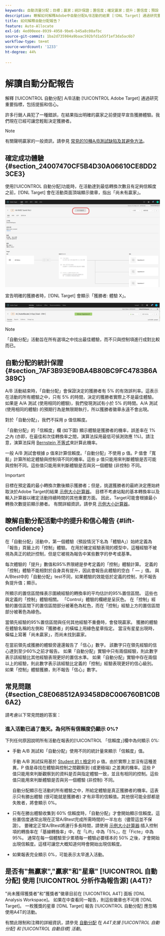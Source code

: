 ```yaml
---
keywords: 自動流量分配；目標；贏家；統計保證；置信度；確定贏家；提升；置信度；預設；預設經驗；自動分配；自動分配
description: 瞭解如何解釋Adobe中自動分配A/B活動的結果 [!DNL Target] 通過研究重要指標，包括提振和信心。
title: 如何解釋自動分配報告？
feature: Auto-Allocate
exl-id: 4ed00eee-8939-4958-9be6-b45a8c08afbc
source-git-commit: 1ba2d735984a9baac592bfd1a55f1ef3da5ac6b7
workflow-type: tm+mt
source-wordcount: '1233'
ht-degree: 44%

---
```


# 解讀自動分配報告

解釋 [!UICONTROL 自動分配] A/B活動 [!UICONTROL Adobe Target] 通過研究重要指標，包括提振和信心。

許多行銷人員犯了一種錯誤，在結果指出明確的贏家之前便提早宣告獲勝體驗。我們現在已經可讓您輕鬆決定獲勝者。

>[!NOTE]
>
>有關聲明贏家的一般資訊，請參見 [常見的10種A/B測試缺陷及其避免方法](/help/c-activities/t-test-ab/common-ab-testing-pitfalls.md)。

## 確定成功體驗 {#section_24007470CF5B4D30A06610CE8DD23CE3}

使用[!UICONTROL 自動分配]功能時，在活動達到最低轉換次數且有足夠信賴度之前，[!DNL Target] 會在活動頁面頂端顯示徽章，指出「尚未有贏家」。

![無贏家徽章](/help/c-activities/automated-traffic-allocation/assets/no-winner.png)

宣告明確的獲勝者時，[!DNL Target] 會顯示「獲勝者: 體驗 X」。

![](assets/winner.png)

>[!NOTE]
>
>「自動分配」活動旨在所有選項之中找出最佳體驗，而不只與控制項進行成對比較而已。

## 自動分配的統計保證 {#section_7AF3B93E90BA4B80BC9FC4783B6A389C}

A/B 活動結束時，「自動分配」會保證決定的獲勝者有 5% 的有效誤判率。這表示在活動的所有體驗之中，只有 5% 的時間，決定的獲勝者實際上不是最佳體驗。如果是 A/A 測試 (使用相同的體驗)，我們發現測試有小於 5% 的時間。A/A 測試 (使用相同的體驗) 的預期行為是無限期執行，所以獲勝者徽章永遠不會出現。

對於「自動分配」，我們不採用 p 值信賴度。

「自動分配」的「信賴度」欄 (如下圖) 顯示體驗是獲勝者的機率，誤差率在 1% 之內 (亦即，在最佳和次佳轉換率之間，演算法採用最低可偵測效應 1%)。請注意，演算法採用 [Bernstein 不等式](https://en.wikipedia.org/wiki/Bernstein_inequalities_%28probability_theory%29)來計算此機率。

一般 A/B 測試會根據 p 值來計算信賴度。「自動分配」不使用 p 值。P 值會「寬鬆」計算所給定體驗與控制項不同的機率。這些 p 值只能用來判斷體驗是否可能與控制不同。這些值只能用來判斷體驗是否與另一個體驗 (非控制) 不同。

>[!IMPORTANT]
>
>目標在預定義的最小轉換次數後顯示獲勝者；但是，挑選獲勝者的最終決定應始終取決於Adobe Target的結果 [示例大小計算器](https://experienceleague.adobe.com/tools/calculator/testcalculator.html)。 目標不考慮站點的基本轉換率以及輸入計算器以確定活動持續時間的其他重要方面。 因此，Target可能會根據最小轉換次數提前顯示勝者。 有關詳細資訊，請參見 [示例大小計算器](/help/c-activities/t-test-ab/sample-size-determination.md#section_6B8725BD704C4AFE939EF2A6B6E834E6)。

## 瞭解自動分配活動中的提升和信心報告 {#lift-confidence}

在「自動分配」活動中，第一個體驗（預設情況下名為「體驗A」）始終定義為「報告」頁籤上的「控制」體驗。 在用於確定經驗表現的模型中，這種經驗不被視為真正的統計控制，但是它被視為報告中某些數字的參考或基準。

每次體驗的「提升」數值和95%界限總是參考定義的「控制」體驗計算。 定義的「控制」體驗不能相對於自身具有提升，因此會報告此體驗的空白「 — 」值。 與A/Btest中的「自動分配」test不同，如果體驗的效能低於定義的控制，則不報告負提升值；顯示。

所顯示的置信區間條表示圍繞經驗的轉換率的平均估計的95%置信區間。 這些也與定義的「控制」體驗相關。 「Control」體驗的欄總是呈灰色。 在「控制」經驗的置信區間下的置信區間部分被著色為紅色，而在「控制」經驗上方的置信區間部分被著色為綠色。

當領先經驗的95%置信區間與任何其他經驗不重疊時，會發現贏家。 獲勝的體驗在體驗名稱的左側和「獲勝者」的橫幅上用綠色星章指定。 當沒有星星出現時，橫幅上寫著「尚未贏家」，而尚未找到贏家。

在當前領先或獲勝的體驗旁邊還報告了「信心」數字。 該數字只在領先經驗的信心達到至少60%之前才報告。 如果「自動分配」實驗中只有兩個經驗，則此數字表示該經驗比其他經驗表現更好的置信水準。 如果「自動分配」實驗中存在兩個以上的經驗，則此數字表示該經驗比定義的「控制」經驗表現更好的信心級別。 如果「控制」體驗獲勝，則不報告「信心」數字。

## 常見問題 {#section_C8E068512A93458D8C006760B1C0B6A2}

請考慮以下常見問題的答案：

### 進入活動已過了幾天。為何所有信賴度仍顯示 0%?

下列任何原因說明所有活動在報表的[!UICONTROL 「信賴度」]欄中為何顯示 0%:

* 手動 A/B 測試和「自動分配」使用不同的統計量來顯示「信賴度」值。

   手動 A/B 測試採用基於 [Student 的 t 檢定](https://en.wikipedia.org/wiki/Student%27s_t-test)的 p 值。由於實際上並沒有這種差異，P 值是尋找在體驗與控制之間觀察到 (或更極端) 之差異的機率。這些 P 值只能用來判斷觀察到的資料是否與指定體驗一致，並且有相同的控制。這些值只能用來判斷體驗是否與另一個體驗 (非控制) 不同。

   自動分配顯示在活動的所有體驗之中，所給定體驗是真正獲勝者的機率。這表示只有勝出體驗 (很可能就是獲勝者) 才有非零的信賴值。其他很可能全部都是失敗者，將會顯示 0%。

* 只有在勝出體驗收集到 60% 信賴度時，「自動分配」才會開始顯示信賴度。這些置信度通常出現在正常A/Btest完成所需時間的一半左右（儘管這並不保證）。 要確定正常A/Btest將運行多長時間，請使用 [示例大小計算器](https://experienceleague.adobe.com/tools/calculator/testcalculator.html):插入控制項的轉換率在「基線轉換率」中，在「Lift」中為「5%」，在「Ficte」中為95%。 通常在每一個體驗至少累積每一體驗必要樣本的 50% 之後，才會開始出現信賴度。這樣可讓您大概知道何時會開始出現信賴度。
* 如果報表完全顯示 0%，可能表示太早進入活動。

## 是否有&quot;無贏家&quot;,&quot;贏家&quot;和&quot;星章&quot; [!UICONTROL 自動分配] 使用 [!UICONTROL 分析作為報告源] (A4T)?

&quot;尚未獲得獲獎者&quot;和&quot;獲獎者&quot;徽章目前在 [!UICONTROL A4T] 面板 [!DNL Analysis Workspace]。 如果在中查看同一報告，則這些徽章也不可用 [!DNL Target]。 一枚獲獎的星章 [!DNL Target] 報告 [!UICONTROL 自動分配] 應忽略使用A4T的活動。

有關此限制和注釋的詳細資訊，請參見 [自動分配](/help/c-integrating-target-with-mac/a4t/a4t-at-aa.md#aa) 在 *A4T支援 [!UICONTROL 自動分配] 和 [!UICONTROL 自動目標] 活動*。


